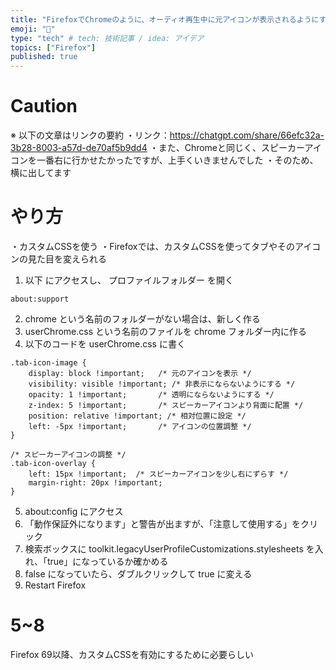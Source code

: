 ```yaml
---
title: "FirefoxでChromeのように、オーディオ再生中に元アイコンが表示されるようにする"
emoji: "🦊"
type: "tech" # tech: 技術記事 / idea: アイデア
topics: ["Firefox"]
published: true
---
```


# Caution
※ 以下の文章はリンクの要約
・リンク：https://chatgpt.com/share/66efc32a-3b28-8003-a57d-de70af5b9dd4
・また、Chromeと同じく、スピーカーアイコンを一番右に行かせたかったですが、上手くいきませんでした
・そのため、横に出してます

# やり方

・カスタムCSSを使う
・Firefoxでは、カスタムCSSを使ってタブやそのアイコンの見た目を変えられる

1. 以下 にアクセスし、 プロファイルフォルダー を開く
```
about:support
```
2. chrome という名前のフォルダーがない場合は、新しく作る
3. userChrome.css という名前のファイルを chrome フォルダー内に作る
4. 以下のコードを userChrome.css に書く
```
.tab-icon-image {
    display: block !important;   /* 元のアイコンを表示 */
    visibility: visible !important; /* 非表示にならないようにする */
    opacity: 1 !important;       /* 透明にならないようにする */
    z-index: 5 !important;       /* スピーカーアイコンより背面に配置 */
    position: relative !important; /* 相対位置に設定 */
    left: -5px !important;       /* アイコンの位置調整 */
}

/* スピーカーアイコンの調整 */
.tab-icon-overlay {
    left: 15px !important;  /* スピーカーアイコンを少し右にずらす */
    margin-right: 20px !important;
}
```

5. about:config にアクセス
6. 「動作保証外になります」と警告が出ますが、「注意して使用する」をクリック
7. 検索ボックスに toolkit.legacyUserProfileCustomizations.stylesheets を入れ、「true」になっているか確かめる
8. false になっていたら、ダブルクリックして true に変える
9. Restart Firefox

# 5~8
Firefox 69以降、カスタムCSSを有効にするために必要らしい